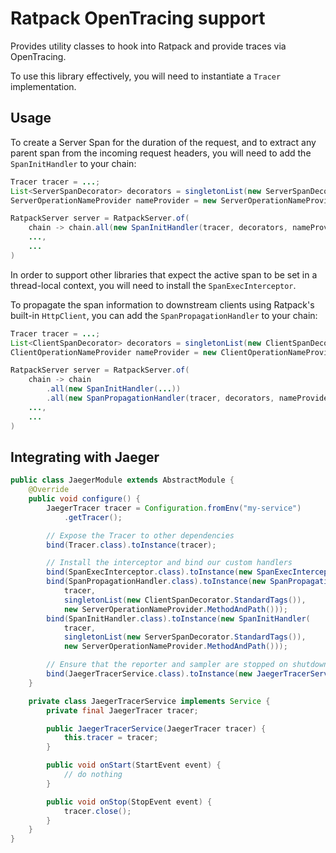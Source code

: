 # Ratpack OpenTracing support

Provides utility classes to hook into Ratpack and provide traces via OpenTracing.

To use this library effectively, you will need to instantiate a `Tracer` implementation.

## Usage

To create a Server Span for the duration of the request, and to extract any parent span from the incoming request
headers, you will need to add the `SpanInitHandler` to your chain:

```java
Tracer tracer = ...;
List<ServerSpanDecorator> decorators = singletonList(new ServerSpanDecorator.StandardTags());
ServerOperationNameProvider nameProvider = new ServerOperationNameProvider.MethodAndPath();

RatpackServer server = RatpackServer.of(
    chain -> chain.all(new SpanInitHandler(tracer, decorators, nameProvider)),
    ...,
    ...
)
```

In order to support other libraries that expect the active span to be set in a thread-local context, you will need
to install the `SpanExecInterceptor`.

To propagate the span information to downstream clients using Ratpack's built-in `HttpClient`, you can add the
`SpanPropagationHandler` to your chain:

```java
Tracer tracer = ...;
List<ClientSpanDecorator> decorators = singletonList(new ClientSpanDecorator.StandardTags());
ClientOperationNameProvider nameProvider = new ClientOperationNameProvider.MethodAndPath();

RatpackServer server = RatpackServer.of(
    chain -> chain
        .all(new SpanInitHandler(...))
        .all(new SpanPropagationHandler(tracer, decorators, nameProvider)),
    ...,
    ...
)
```

## Integrating with Jaeger

```java
public class JaegerModule extends AbstractModule {
    @Override
    public void configure() {
        JaegerTracer tracer = Configuration.fromEnv("my-service")
            .getTracer();

        // Expose the Tracer to other dependencies
        bind(Tracer.class).toInstance(tracer);

        // Install the interceptor and bind our custom handlers
        bind(SpanExecInterceptor.class).toInstance(new SpanExecInterceptor(tracer));
        bind(SpanPropagationHandler.class).toInstance(new SpanPropagationHandler(
            tracer,
            singletonList(new ClientSpanDecorator.StandardTags()),
            new ServerOperationNameProvider.MethodAndPath()));
        bind(SpanInitHandler.class).toInstance(new SpanInitHandler(
            tracer,
            singletonList(new ServerSpanDecorator.StandardTags()),
            new ServerOperationNameProvider.MethodAndPath()));

        // Ensure that the reporter and sampler are stopped on shutdown
        bind(JaegerTracerService.class).toInstance(new JaegerTracerService(tracer));
    }

    private class JaegerTracerService implements Service {
        private final JaegerTracer tracer;

        public JaegerTracerService(JaegerTracer tracer) {
            this.tracer = tracer;
        }

        public void onStart(StartEvent event) {
            // do nothing
        }

        public void onStop(StopEvent event) {
            tracer.close();
        }
    }
}
```